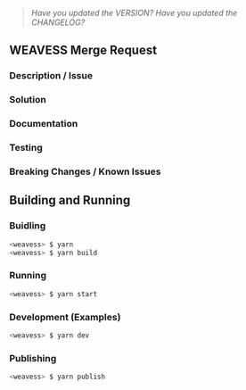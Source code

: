 > _Have you updated the VERSION? Have you updated the CHANGELOG?_

## WEAVESS Merge Request

### Description / Issue

### Solution

### Documentation

### Testing

### Breaking Changes / Known Issues

## Building and Running

### Buidling

```bash
<weavess> $ yarn
<weavess> $ yarn build
```

### Running

```bash
<weavess> $ yarn start
```

### Development (Examples)

```bash
<weavess> $ yarn dev
```

### Publishing

```bash
<weavess> $ yarn publish
```
